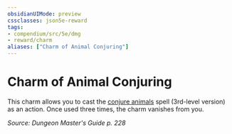 ```yaml
---
obsidianUIMode: preview
cssclasses: json5e-reward
tags:
- compendium/src/5e/dmg
- reward/charm
aliases: ["Charm of Animal Conjuring"]
---
```

# Charm of Animal Conjuring

This charm allows you to cast the [conjure animals](z_compendium/spells/conjure-animals.md) spell (3rd-level version) as an action. Once used three times, the charm vanishes from you.

*Source: Dungeon Master's Guide p. 228*